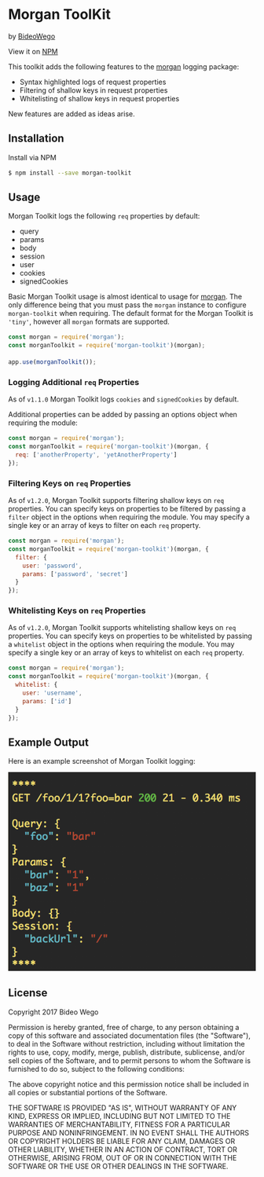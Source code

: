 # Morgan ToolKit

by [BideoWego](https://github.com/BideoWego)

View it on [NPM](https://www.npmjs.com/package/morgan-toolkit)

This toolkit adds the following features to the [morgan](https://github.com/expressjs/morgan) logging package:

- Syntax highlighted logs of request properties
- Filtering of shallow keys in request properties
- Whitelisting of shallow keys in request properties

New features are added as ideas arise.


## Installation

Install via NPM

```bash
$ npm install --save morgan-toolkit
```


## Usage

Morgan Toolkit logs the following `req` properties by default:

* query
* params
* body
* session
* user
* cookies
* signedCookies

Basic Morgan Toolkit usage is almost identical to usage for [morgan](https://github.com/expressjs/morgan). The only difference being that you must pass the `morgan` instance to configure `morgan-toolkit` when requiring. The default format for the Morgan Toolkit is `'tiny'`, however all `morgan` formats are supported.


```javascript
const morgan = require('morgan');
const morganToolkit = require('morgan-toolkit')(morgan);

app.use(morganToolkit());
```

### Logging Additional `req` Properties

As of `v1.1.0` Morgan Toolkit logs `cookies` and `signedCookies` by default.

Additional properties can be added by passing an options object when requiring the module:


```javascript
const morgan = require('morgan');
const morganToolkit = require('morgan-toolkit')(morgan, {
  req: ['anotherProperty', 'yetAnotherProperty']
});
```


### Filtering Keys on `req` Properties

As of `v1.2.0`, Morgan Toolkit supports filtering shallow keys on `req` properties. You can specify keys on properties to be filtered by passing a `filter` object in the options when requiring the module. You may specify a single key or an array of keys to filter on each `req` property.

```javascript
const morgan = require('morgan');
const morganToolkit = require('morgan-toolkit')(morgan, {
  filter: {
    user: 'password',
    params: ['password', 'secret']
  }
});
```

### Whitelisting Keys on `req` Properties

As of `v1.2.0`, Morgan Toolkit supports whitelisting shallow keys on `req` properties. You can specify keys on properties to be whitelisted by passing a `whitelist` object in the options when requiring the module. You may specify a single key or an array of keys to whitelist on each `req` property.

```javascript
const morgan = require('morgan');
const morganToolkit = require('morgan-toolkit')(morgan, {
  whitelist: {
    user: 'username',
    params: ['id']
  }
});
```


## Example Output

Here is an example screenshot of Morgan Toolkit logging:


![Screenshot](/screenshot.png?raw=true "Screenshot")


## License


Copyright 2017 Bideo Wego

Permission is hereby granted, free of charge, to any person obtaining a copy of this software and associated documentation files (the "Software"), to deal in the Software without restriction, including without limitation the rights to use, copy, modify, merge, publish, distribute, sublicense, and/or sell copies of the Software, and to permit persons to whom the Software is furnished to do so, subject to the following conditions:

The above copyright notice and this permission notice shall be included in all copies or substantial portions of the Software.

THE SOFTWARE IS PROVIDED "AS IS", WITHOUT WARRANTY OF ANY KIND, EXPRESS OR IMPLIED, INCLUDING BUT NOT LIMITED TO THE WARRANTIES OF MERCHANTABILITY, FITNESS FOR A PARTICULAR PURPOSE AND NONINFRINGEMENT. IN NO EVENT SHALL THE AUTHORS OR COPYRIGHT HOLDERS BE LIABLE FOR ANY CLAIM, DAMAGES OR OTHER LIABILITY, WHETHER IN AN ACTION OF CONTRACT, TORT OR OTHERWISE, ARISING FROM, OUT OF OR IN CONNECTION WITH THE SOFTWARE OR THE USE OR OTHER DEALINGS IN THE SOFTWARE.













